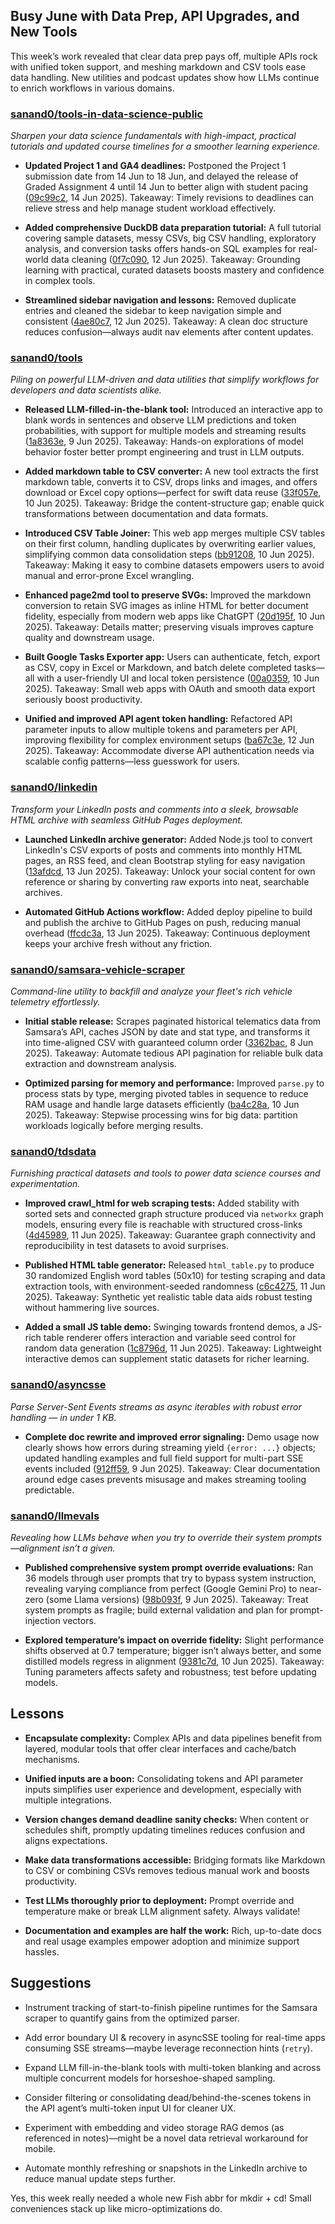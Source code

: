 ## Busy June with Data Prep, API Upgrades, and New Tools

This week’s work revealed that clear data prep pays off, multiple APIs rock with unified token support, and meshing markdown and CSV tools ease data handling. New utilities and podcast updates show how LLMs continue to enrich workflows in various domains.

### [sanand0/tools-in-data-science-public](https://github.com/sanand0/tools-in-data-science-public)

_Sharpen your data science fundamentals with high-impact, practical tutorials and updated course timelines for a smoother learning experience._

- **Updated Project 1 and GA4 deadlines:** Postponed the Project 1 submission date from 14 Jun to 18 Jun, and delayed the release of Graded Assignment 4 until 14 Jun to better align with student pacing ([09c99c2](https://github.com/sanand0/tools-in-data-science-public/commit/09c99c25ae9b175ae926ea023d0d5bdcfadfec36), 14 Jun 2025). Takeaway: Timely revisions to deadlines can relieve stress and help manage student workload effectively.

- **Added comprehensive DuckDB data preparation tutorial:** A full tutorial covering sample datasets, messy CSVs, big CSV handling, exploratory analysis, and conversion tasks offers hands-on SQL examples for real-world data cleaning ([0f7c090](https://github.com/sanand0/tools-in-data-science-public/commit/0f7c0901e73da9bb642c76ac8badba2d1867a7a9), 12 Jun 2025). Takeaway: Grounding learning with practical, curated datasets boosts mastery and confidence in complex tools.

- **Streamlined sidebar navigation and lessons:** Removed duplicate entries and cleaned the sidebar to keep navigation simple and consistent ([4ae80c7](https://github.com/sanand0/tools-in-data-science-public/commit/4ae80c7085bb11b0033d206e68441fce841391a4), 12 Jun 2025). Takeaway: A clean doc structure reduces confusion—always audit nav elements after content updates.

### [sanand0/tools](https://github.com/sanand0/tools)

_Piling on powerful LLM-driven and data utilities that simplify workflows for developers and data scientists alike._

- **Released LLM-filled-in-the-blank tool:** Introduced an interactive app to blank words in sentences and observe LLM predictions and token probabilities, with support for multiple models and streaming results ([1a8363e](https://github.com/sanand0/tools/commit/1a8363ec028d484f7fe83fcbc2528660ed79795b), 9 Jun 2025). Takeaway: Hands-on explorations of model behavior foster better prompt engineering and trust in LLM outputs.

- **Added markdown table to CSV converter:** A new tool extracts the first markdown table, converts it to CSV, drops links and images, and offers download or Excel copy options—perfect for swift data reuse ([33f057e](https://github.com/sanand0/tools/commit/33f057e0f6bc5b489df6f2c1876ec6ecce38f850), 10 Jun 2025). Takeaway: Bridge the content-structure gap; enable quick transformations between documentation and data formats.

- **Introduced CSV Table Joiner:** This web app merges multiple CSV tables on their first column, handling duplicates by overwriting earlier values, simplifying common data consolidation steps ([bb91208](https://github.com/sanand0/tools/commit/bb91208c605524c3b68aa80424388c6a2e7d04c8), 10 Jun 2025). Takeaway: Making it easy to combine datasets empowers users to avoid manual and error-prone Excel wrangling.

- **Enhanced page2md tool to preserve SVGs:** Improved the markdown conversion to retain SVG images as inline HTML for better document fidelity, especially from modern web apps like ChatGPT ([20d195f](https://github.com/sanand0/tools/commit/20d195f765d06939648c50883d044167fad2b203), 10 Jun 2025). Takeaway: Details matter; preserving visuals improves capture quality and downstream usage.

- **Built Google Tasks Exporter app:** Users can authenticate, fetch, export as CSV, copy in Excel or Markdown, and batch delete completed tasks—all with a user-friendly UI and local token persistence ([00a0359](https://github.com/sanand0/tools/commit/00a03599a5a42d554beb1481b667fff32a1e4723), 10 Jun 2025). Takeaway: Small web apps with OAuth and smooth data export seriously boost productivity.

- **Unified and improved API agent token handling:** Refactored API parameter inputs to allow multiple tokens and parameters per API, improving flexibility for complex environment setups ([ba67c3e](https://github.com/sanand0/apiagent/commit/ba67c3eeae305912d0606e2333484d2002776574), 12 Jun 2025). Takeaway: Accommodate diverse API authentication needs via scalable config patterns—less guesswork for users.

### [sanand0/linkedin](https://github.com/sanand0/linkedin)

_Transform your LinkedIn posts and comments into a sleek, browsable HTML archive with seamless GitHub Pages deployment._

- **Launched LinkedIn archive generator:** Added Node.js tool to convert LinkedIn's CSV exports of posts and comments into monthly HTML pages, an RSS feed, and clean Bootstrap styling for easy navigation ([13afdcd](https://github.com/sanand0/linkedin/commit/13afdcd1871ec54f6a938cb916abd0dbacf26d50), 13 Jun 2025). Takeaway: Unlock your social content for own reference or sharing by converting raw exports into neat, searchable archives.

- **Automated GitHub Actions workflow:** Added deploy pipeline to build and publish the archive to GitHub Pages on push, reducing manual overhead ([ffcdc3a](https://github.com/sanand0/linkedin/commit/ffcdc3a89e6b1eb04c9323d060c0388ff1e0e803), 13 Jun 2025). Takeaway: Continuous deployment keeps your archive fresh without any friction.

### [sanand0/samsara-vehicle-scraper](https://github.com/sanand0/samsara-vehicle-scraper)

_Command-line utility to backfill and analyze your fleet's rich vehicle telemetry effortlessly._

- **Initial stable release:** Scrapes paginated historical telematics data from Samsara’s API, caches JSON by date and stat type, and transforms it into time-aligned CSV with guaranteed column order ([3362bac](https://github.com/sanand0/samsara-vehicle-scraper/commit/3362bacf80c28a38322314b55579464b758529b5), 8 Jun 2025). Takeaway: Automate tedious API pagination for reliable bulk data extraction and downstream analysis.

- **Optimized parsing for memory and performance:** Improved `parse.py` to process stats by type, merging pivoted tables in sequence to reduce RAM usage and handle large datasets efficiently ([ba4c28a](https://github.com/sanand0/samsara-vehicle-scraper/commit/ba4c28a8906415156e39dacbbef969f88f1c8681), 10 Jun 2025). Takeaway: Stepwise processing wins for big data: partition workloads logically before merging results.

### [sanand0/tdsdata](https://github.com/sanand0/tdsdata)

_Furnishing practical datasets and tools to power data science courses and experimentation._

- **Improved crawl_html for web scraping tests:** Added stability with sorted sets and connected graph structure produced via `networkx` graph models, ensuring every file is reachable with structured cross-links ([4d45989](https://github.com/sanand0/tdsdata/commit/4d4598990564b892f97a9276bbffc7a7a6106584), 11 Jun 2025). Takeaway: Guarantee graph connectivity and reproducibility in test datasets to avoid surprises.

- **Published HTML table generator:** Released `html_table.py` to produce 30 randomized English word tables (50x10) for testing scraping and data extraction tools, with environment-seeded randomness ([c6c4275](https://github.com/sanand0/tdsdata/commit/c6c42756fbb7fb37d667304af635bbd1349b00e7), 11 Jun 2025). Takeaway: Synthetic yet realistic table data aids robust testing without hammering live sources.

- **Added a small JS table demo:** Swinging towards frontend demos, a JS-rich table renderer offers interaction and variable seed control for random data generation ([1c8796d](https://github.com/sanand0/tdsdata/commit/1c8796d33007db5aac1f2a74cb5f3c3827bad774), 11 Jun 2025). Takeaway: Lightweight interactive demos can supplement static datasets for richer learning.

### [sanand0/asyncsse](https://github.com/sanand0/asyncsse)

_Parse Server-Sent Events streams as async iterables with robust error handling — in under 1 KB._

- **Complete doc rewrite and improved error signaling:** Demo usage now clearly shows how errors during streaming yield `{error: ...}` objects; updated handling examples and full field support for multi-part SSE events included ([912ff59](https://github.com/sanand0/asyncsse/commit/912ff59fec1c3bf9c224d0b0df4501695e456303), 9 Jun 2025). Takeaway: Clear documentation around edge cases prevents misusage and makes streaming tooling predictable.

### [sanand0/llmevals](https://github.com/sanand0/llmevals)

_Revealing how LLMs behave when you try to override their system prompts—alignment isn’t a given._

- **Published comprehensive system prompt override evaluations:** Ran 36 models through user prompts that try to bypass system instruction, revealing varying compliance from perfect (Google Gemini Pro) to near-zero (some Llama versions) ([98b093f](https://github.com/sanand0/llmevals/commit/98b093ff6bba3010d64460fbd18590dab02de2da), 9 Jun 2025). Takeaway: Treat system prompts as fragile; build external validation and plan for prompt-injection vectors.

- **Explored temperature’s impact on override fidelity:** Slight performance shifts observed at 0.7 temperature; bigger isn’t always better, and some distilled models regress in alignment ([9381c7d](https://github.com/sanand0/llmevals/commit/9381c7d29564b2b9ec17a2940f00b1ad0146271f), 10 Jun 2025). Takeaway: Tuning parameters affects safety and robustness; test before updating models.

## Lessons

- **Encapsulate complexity:** Complex APIs and data pipelines benefit from layered, modular tools that offer clear interfaces and cache/batch mechanisms.

- **Unified inputs are a boon:** Consolidating tokens and API parameter inputs simplifies user experience and development, especially with multiple integrations.

- **Version changes demand deadline sanity checks:** When content or schedules shift, promptly updating timelines reduces confusion and aligns expectations.

- **Make data transformations accessible:** Bridging formats like Markdown to CSV or combining CSVs removes tedious manual work and boosts productivity.

- **Test LLMs thoroughly prior to deployment:** Prompt override and temperature make or break LLM alignment safety. Always validate!

- **Documentation and examples are half the work:** Rich, up-to-date docs and real usage examples empower adoption and minimize support hassles.

## Suggestions

- Instrument tracking of start-to-finish pipeline runtimes for the Samsara scraper to quantify gains from the optimized parser.

- Add error boundary UI & recovery in asyncSSE tooling for real-time apps consuming SSE streams—maybe leverage reconnection hints (`retry`).

- Expand LLM fill-in-the-blank tools with multi-token blanking and across multiple concurrent models for horseshoe-shaped sampling.

- Consider filtering or consolidating dead/behind-the-scenes tokens in the API agent’s multi-token input UI for cleaner UX.

- Experiment with embedding and video storage RAG demos (as referenced in notes)—might be a novel data retrieval workaround for mobile.

- Automate monthly refreshing or snapshots in the LinkedIn archive to reduce manual update steps further.

Yes, this week really needed a whole new Fish abbr for mkdir + cd! Small conveniences stack up like micro-optimizations do.
